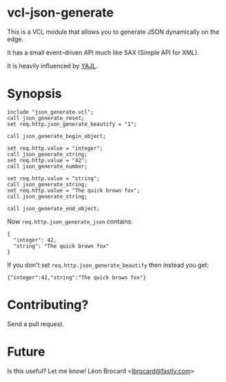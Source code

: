 # vcl-json-generate

This is a VCL module that allows you to generate JSON dynamically on the
edge.

It has a small event-driven API much like SAX (Simple API for XML).

It is heavily influenced by [YAJL](http://lloyd.github.io/yajl/).

# Synopsis

```
include "json_generate.vcl";
call json_generate_reset;
set req.http.json_generate_beautify = "1";

call json_generate_begin_object;

set req.http.value = "integer";
call json_generate_string;
set req.http.value = "42";
call json_generate_number;

set req.http.value = "string";
call json_generate_string;
set req.http.value = "The quick brown fox";
call json_generate_string;

call json_generate_end_object;
```

Now `req.http.json_generate_json` contains:

```
{
  "integer": 42,
  "string": "The quick brown fox"
}
```

If you don't set `req.http.json_generate_beautify` then instead you get:
```
{"integer":42,"string":"The quick brown fox"}
```

# Contributing?

Send a pull request.

# Future

Is this useful? Let me know! Léon Brocard <<lbrocard@fastly.com>>
